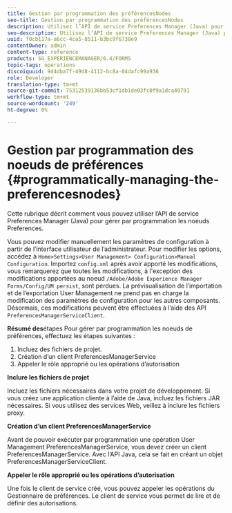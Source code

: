 ```yaml
---
title: Gestion par programmation des préférencesNodes
seo-title: Gestion par programmation des préférencesNodes
description: Utilisez l’API de service Preferences Manager (Java) pour gérer par programmation les noeuds Preferences.
seo-description: Utilisez l’API de service Preferences Manager (Java) pour gérer par programmation les noeuds Preferences.
uuid: f0cb117a-a6cc-4ca5-8511-b3bc9f6738e9
contentOwner: admin
content-type: reference
products: SG_EXPERIENCEMANAGER/6.4/FORMS
topic-tags: operations
discoiquuid: 9d4dba7f-49d8-4112-bc8a-04dafc99a936
role: Developer
translation-type: tm+mt
source-git-commit: 75312539136bb53cf1db1de03fc0f9a1dca49791
workflow-type: tm+mt
source-wordcount: '249'
ht-degree: 0%

---
```



# Gestion par programmation des noeuds de préférences {#programmatically-managing-the-preferencesnodes}

Cette rubrique décrit comment vous pouvez utiliser l’API de service Preferences Manager (Java) pour gérer par programmation les noeuds Preferences.

Vous pouvez modifier manuellement les paramètres de configuration à partir de l’interface utilisateur de l’administrateur. Pour modifier les options, accédez à `Home>Settings>User Management> Configuration>Manual Configuration`. Importez `config.xml` après avoir apporté les modifications, vous remarquerez que toutes les modifications, à l&#39;exception des modifications apportées au noeud `/Adobe/Adobe Experience Manager Forms/Config/UM persist`, sont perdues. La prévisualisation de l’importation et de l’exportation User Management ne prend pas en charge la modification des paramètres de configuration pour les autres composants. Désormais, ces modifications peuvent être effectuées à l’aide des API `PreferencesManagerServiceClient`.

**Résumé des**&#x200B;étapes Pour gérer par programmation les noeuds de préférences, effectuez les étapes suivantes :

1. Incluez des fichiers de projet.
1. Création d’un client PreferencesManagerService
1. Appeler le rôle approprié ou les opérations d’autorisation

**Inclure les fichiers de projet**

Incluez les fichiers nécessaires dans votre projet de développement. Si vous créez une application cliente à l’aide de Java, incluez les fichiers JAR nécessaires. Si vous utilisez des services Web, veillez à inclure les fichiers proxy.

**Création d’un client PreferencesManagerService**

Avant de pouvoir exécuter par programmation une opération User Management PreferencesManagerService, vous devez créer un client PreferencesManagerService. Avec l’API Java, cela se fait en créant un objet PreferencesManagerServiceClient.

**Appeler le rôle approprié ou les opérations d’autorisation**

Une fois le client de service créé, vous pouvez appeler les opérations du Gestionnaire de préférences. Le client de service vous permet de lire et de définir des autorisations.
